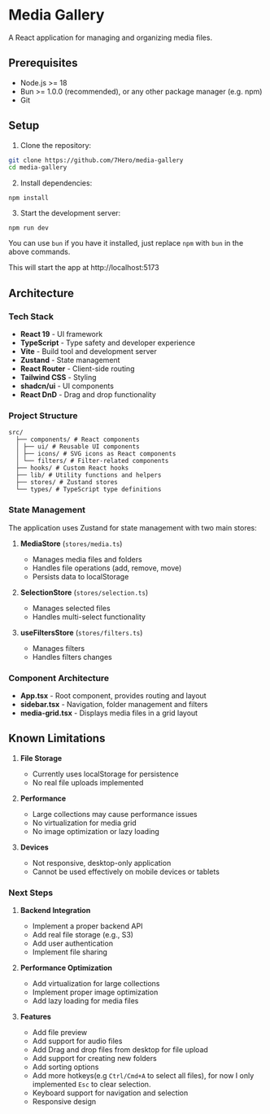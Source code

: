 # Media Gallery

A React application for managing and organizing media files.

## Prerequisites

- Node.js >= 18
- Bun >= 1.0.0 (recommended), or any other package manager (e.g. npm)
- Git

## Setup

1. Clone the repository:

```bash
git clone https://github.com/7Hero/media-gallery
cd media-gallery
```

2. Install dependencies:

```
npm install
```

3. Start the development server:

```
npm run dev
```

You can use `bun` if you have it installed, just replace `npm` with `bun` in the above commands.

This will start the app at http://localhost:5173

## Architecture

### Tech Stack

- **React 19** - UI framework
- **TypeScript** - Type safety and developer experience
- **Vite** - Build tool and development server
- **Zustand** - State management
- **React Router** - Client-side routing
- **Tailwind CSS** - Styling
- **shadcn/ui** - UI components
- **React DnD** - Drag and drop functionality

### Project Structure

```
src/
  ├── components/ # React components
  │ ├── ui/ # Reusable UI components
  │ ├── icons/ # SVG icons as React components
  │ └── filters/ # Filter-related components
  ├── hooks/ # Custom React hooks
  ├── lib/ # Utility functions and helpers
  ├── stores/ # Zustand stores
  └── types/ # TypeScript type definitions
```

### State Management

The application uses Zustand for state management with two main stores:

1. **MediaStore** (`stores/media.ts`)

   - Manages media files and folders
   - Handles file operations (add, remove, move)
   - Persists data to localStorage

2. **SelectionStore** (`stores/selection.ts`)

   - Manages selected files
   - Handles multi-select functionality

3. **useFiltersStore** (`stores/filters.ts`)
   - Manages filters
   - Handles filters changes

### Component Architecture

- **App.tsx** - Root component, provides routing and layout
- **sidebar.tsx** - Navigation, folder management and filters
- **media-grid.tsx** - Displays media files in a grid layout

## Known Limitations

1. **File Storage**

   - Currently uses localStorage for persistence
   - No real file uploads implemented

2. **Performance**

   - Large collections may cause performance issues
   - No virtualization for media grid
   - No image optimization or lazy loading

3. **Devices**
   - Not responsive, desktop-only application
   - Cannot be used effectively on mobile devices or tablets

### Next Steps

1. **Backend Integration**

   - Implement a proper backend API
   - Add real file storage (e.g., S3)
   - Add user authentication
   - Implement file sharing

2. **Performance Optimization**

   - Add virtualization for large collections
   - Implement proper image optimization
   - Add lazy loading for media files

3. **Features**
   - Add file preview
   - Add support for audio files
   - Add Drag and drop files from desktop for file upload
   - Add support for creating new folders
   - Add sorting options
   - Add more hotkeys(e.g `Ctrl/Cmd+A` to select all files), for now I only implemented `Esc` to clear selection.
   - Keyboard support for navigation and selection
   - Responsive design

